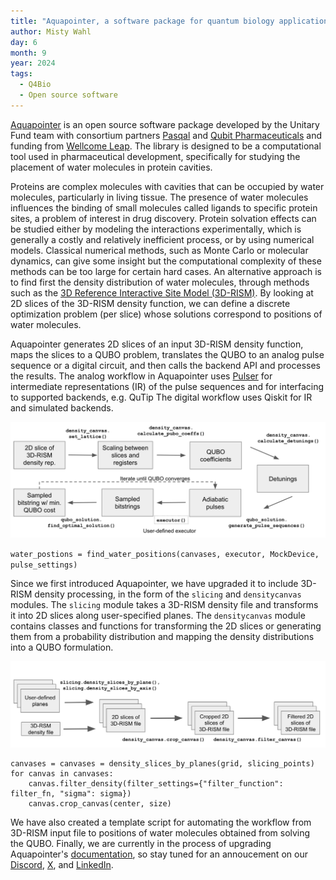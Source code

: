 ```yaml
---
title: "Aquapointer, a software package for quantum biology applications" 
author: Misty Wahl
day: 6
month: 9
year: 2024
tags: 
  - Q4Bio
  - Open source software
---
```


[Aquapointer](https://github.com/unitaryfund/aquapointer) is an open source software package developed by the Unitary Fund team with consortium partners [Pasqal](https://www.pasqal.com/) and [Qubit Pharmaceuticals](https://www.qubit-pharmaceuticals.com/) and funding from [Wellcome Leap](https://wellcomeleap.org/).
The library is designed to be a computational tool used in pharmaceutical development, specifically for studying the placement of water molecules in protein cavities.

Proteins are complex molecules with cavities that can be occupied by water molecules, particularly in living tissue.
The presence of water molecules influences the binding of small molecules called ligands to specific protein sites, a problem of interest in drug discovery.
Protein solvation effects can be studied either by modeling the interactions experimentally, which is generally a costly and relatively inefficient process, or by using numerical models.
Classical numerical methods, such as Monte Carlo or molecular dynamics, can give some insight but the computational complexity of these methods can be too large for certain hard cases. 
An alternative approach is to find first the density distribution of water molecules, through methods such as the [3D Reference Interactive Site Model (3D-RISM)](https://pubmed.ncbi.nlm.nih.gov/23675899/). 
By looking at 2D slices of the 3D-RISM density function, we can define a discrete optimization problem (per slice) whose solutions correspond to positions of water molecules.

Aquapointer generates 2D slices of an input 3D-RISM density function, maps the slices to a QUBO problem, translates the QUBO to an analog pulse sequence or a digital circuit, and then calls the backend API and processes the results.
The analog workflow in Aquapointer uses [Pulser](https://github.com/pasqal-io/Pulser) for intermediate representations (IR) of the pulse sequences and for interfacing to supported backends, e.g. QuTip
The digital workflow uses Qiskit for IR and simulated backends.

![image demonstating the analog workflow in Aquapointer](/images/aquapointer_analogflow.png)

`water_postions = find_water_positions(canvases, executor, MockDevice, pulse_settings)`

Since we first introduced Aquapointer, we have upgraded it to include 3D-RISM density processing, in the form of the `slicing` and `densitycanvas` modules.
The `slicing` module takes a 3D-RISM density file and transforms it into 2D slices along user-specified planes. 
The `densitycanvas` module contains classes and functions for transforming the 2D slices or generating them from a probability distribution and mapping the density distributions into a QUBO formulation.

![image demonstating the slicing workflow in Aquapointer](/images/aquapointer_slicing.png)

```
canvases = canvases = density_slices_by_planes(grid, slicing_points)
for canvas in canvases:
    canvas.filter_density(filter_settings={"filter_function": filter_fn, "sigma": sigma})
    canvas.crop_canvas(center, size) 
```

We have also created a template script for automating the workflow from 3D-RISM input file to positions of water molecules obtained from solving the QUBO.
Finally, we are currently in the process of upgrading Aquapointer's [documentation](https://aquapointer.readthedocs.io/en/latest/), so stay tuned for an annoucement on our [Discord](https://discord.com/invite/JqVGmpkP96), [X](https://twitter.com/unitaryfund), and [LinkedIn](https://www.linkedin.com/company/unitary-fund/).

